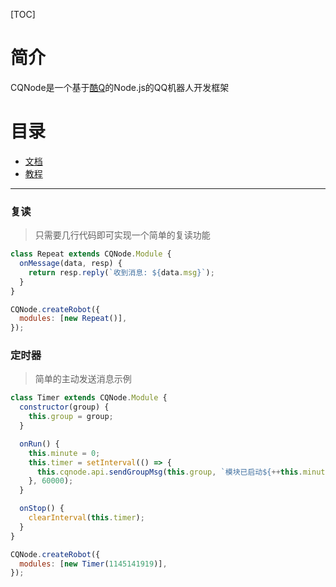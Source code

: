 [TOC]

# 简介
CQNode是一个基于[酷Q](https://cqp.cc/)的Node.js的QQ机器人开发框架
# 目录  
- [文档](/cqnode/docs)
- [教程](/cqnode/tutorial)

---
### 复读
> 只需要几行代码即可实现一个简单的复读功能

```javascript
class Repeat extends CQNode.Module {
  onMessage(data, resp) {
    return resp.reply(`收到消息: ${data.msg}`);
  }
}

CQNode.createRobot({
  modules: [new Repeat()],
});
```

### 定时器
> 简单的主动发送消息示例

```javascript
class Timer extends CQNode.Module {
  constructor(group) {
    this.group = group;
  }

  onRun() {
    this.minute = 0;
    this.timer = setInterval(() => {
      this.cqnode.api.sendGroupMsg(this.group, `模块已启动${++this.minute}分钟`);
    }, 60000);
  }

  onStop() {
    clearInterval(this.timer);
  }
}

CQNode.createRobot({
  modules: [new Timer(1145141919)],
});
```